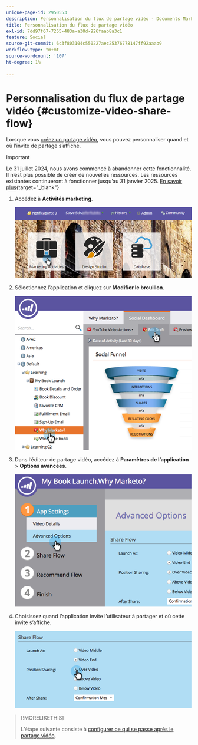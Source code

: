 ```yaml
---
unique-page-id: 2950553
description: Personnalisation du flux de partage vidéo - Documents Marketo - Documentation du produit
title: Personnalisation du flux de partage vidéo
exl-id: 7dd97f67-7255-483a-a30d-926faab8a3c1
feature: Social
source-git-commit: 6c3f803104c550227aec25376778147ff92aaab9
workflow-type: tm+mt
source-wordcount: '107'
ht-degree: 1%

---
```


# Personnalisation du flux de partage vidéo {#customize-video-share-flow}

Lorsque vous [créez un partage vidéo](/help/marketo/product-docs/demand-generation/landing-pages/free-form-landing-pages/add-a-video-to-a-free-form-landing-page.md), vous pouvez personnaliser quand et où l’invite de partage s’affiche.

>[!IMPORTANT]
>
>Le 31 juillet 2024, nous avons commencé à abandonner cette fonctionnalité. Il n’est plus possible de créer de nouvelles ressources. Les ressources existantes continueront à fonctionner jusqu’au 31 janvier 2025. [En savoir plus](https://nation.marketo.com/t5/employee-blogs/marketo-engage-social-features-deprecation/ba-p/351977){target="_blank"}

1. Accédez à **Activités marketing**.

   ![](assets/login-marketing-activities-2.png)

1. Sélectionnez l’application et cliquez sur **Modifier le brouillon**.

   ![](assets/image2014-9-22-16-3a40-3a41.png)

1. Dans l’éditeur de partage vidéo, accédez à **Paramètres de l’application** > **Options avancées**.

   ![](assets/image2014-9-22-16-3a41-3a3.png)

1. Choisissez quand l’application invite l’utilisateur à partager et où cette invite s’affiche.

   ![](assets/image2014-9-22-16-3a41-3a20.png)

>[!MORELIKETHIS]
>
>L’étape suivante consiste à [configurer ce qui se passe après le partage vidéo](/help/marketo/product-docs/demand-generation/social/configuring-social-actions/configure-after-share-prompts.md).
